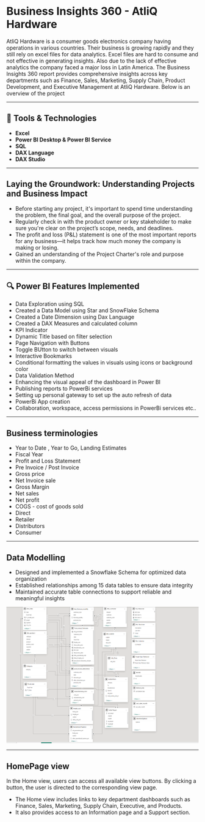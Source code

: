 # Business Insights 360 - AtliQ Hardware
AtliQ Hardware is a consumer goods electronics company having operations in various countries. Their business is growing rapidly and they still rely on excel files for data analytics. Excel files are hard to consume and not effective in generating insights. Also due to the lack of effective analytics the company faced a major loss in Latin America.
The Business Insights 360 report provides comprehensive insights across key departments such as Finance, Sales, Marketing, Supply Chain, Product Development, and Executive Management at AtliQ Hardware. Below is an overview of the project 

***

## 🚀 Tools & Technologies ##
  - **Excel**
  - **Power BI Desktop & Power BI Service**
  - **SQL**
  - **DAX Language**
  - **DAX Studio**

***
## **Laying the Groundwork: Understanding Projects and Business Impact**
- Before starting any project, it's important to spend time understanding the problem, the final goal, and the overall purpose of the project.
- Regularly check in with the product owner or key stakeholder to make sure you're clear on the project’s scope, needs, and deadlines.
- The profit and loss (P&L) statement is one of the most important reports for any business—it helps track how much money the company is making or losing.
- Gained an understanding of the Project Charter's role and purpose within the company.

***

  ## 🔍 Power BI Features Implemented
- Data Exploration using SQL
- Created a Data Model using Star and SnowFlake Schema
- Created a Date Dimension using Dax Language 
- Created a DAX Measures and calculated column 
- KPI Indicator
- Dynamic Title based on filter selection
- Page Navigation with Buttons
- Toggle BUtton to switch between visuals
- Interactive Bookmarks
- Conditional formatting the values in visuals using icons or background color
- Data Validation Method
- Enhancing the visual appeal of the dashboard in Power BI
- Publishing reports to PowerBi services
- Setting up personal gateway to set up the auto refresh of data
- PowerBi App creation
- Collaboration, workspace, access permissions in PowerBi services etc..

***
## Business terminologies
- Year to Date , Year to Go, Landing Estimates
- Fiscal Year
- Profit and Loss Statement
- Pre Invoice / Post Invoice
- Gross price
- Net Invoice sale
- Gross Margin
- Net sales
- Net profit
- COGS - cost of goods sold
- Direct
- Retailer
- Distributors
- Consumer

***

## Data Modelling
- Designed and implemented a Snowflake Schema for optimized data organization
- Established relationships among 15 data tables to ensure data integrity
- Maintained accurate table connections to support reliable and meaningful insights

<img src="https://github.com/Chaitra-Sinnur/BI-360-AtliQ-Hardware/blob/main/Model%20View%20-%201.PNG" class="center">

***
## HomePage view
In the Home view, users can access all available view buttons. By clicking a button, the user is directed to the corresponding view page.
- The Home view includes links to key department dashboards such as Finance, Sales, Marketing, Supply Chain, Executive, and Products.
- It also provides access to an Information page and a Support section.

<img src="" class="center">
